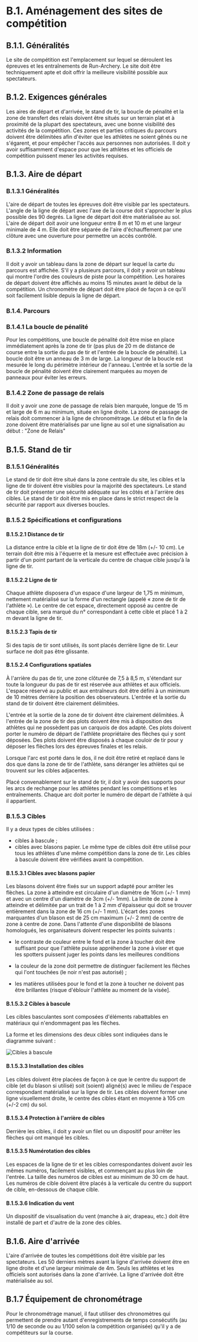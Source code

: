 # B.1. Aménagement des sites de compétition

## B.1.1. Généralités

Le site de compétition est l'emplacement sur lequel se déroulent les épreuves et les entraînements de Run-Archery.
Le site doit être techniquement apte et doit offrir la meilleure visibilité possible aux spectateurs.

## B.1.2. Exigences générales

Les aires de départ et d'arrivée, le stand de tir, la boucle de pénalité et la zone de transfert des relais doivent
être situés sur un terrain plat et à proximité de la plupart des spectateurs, avec une bonne visibilité des
activités de la compétition. Ces zones et parties critiques du parcours doivent être délimitées afin d'éviter
que les athlètes ne soient gênés ou ne s'égarent, et pour empêcher l'accès aux personnes non autorisées.
Il doit y avoir suffisamment d'espace pour que les athlètes et les officiels de compétition puissent mener les
activités requises.

## B.1.3. Aire de départ

### B.1.3.1 Généralités

L'aire de départ de toutes les épreuves doit être visible par les spectateurs.
L'angle de la ligne de départ avec l'axe de la course doit s'approcher le plus possible des 90 degrés. La ligne
de départ doit être matérialisée au sol.
L'aire de départ doit avoir une longueur entre 8 m et 10 m et une largeur minimale de 4 m.
Elle doit être séparée de l'aire d'échauffement par une clôture avec une ouverture pour permettre un accès
contrôlé.

### B.1.3.2 Information

Il doit y avoir un tableau dans la zone de départ sur lequel la carte du parcours est affichée.
S'il y a plusieurs parcours, il doit y avoir un tableau qui montre l'ordre des couleurs de piste pour la
compétition.
Les horaires de départ doivent être affichés au moins 15 minutes avant le début de la compétition.
Un chronomètre de départ doit être placé de façon à ce qu'il soit facilement lisible depuis la ligne de départ.

### B.1.4. Parcours

### B.1.4.1 La boucle de pénalité

Pour les compétitions, une boucle de pénalité doit être mise en place immédiatement après la zone de tir
(pas plus de 20 m de distance de course entre la sortie du pas de tir et l'entrée de la boucle de pénalité).
La boucle doit être un anneau de 3 m de large. La longueur de la boucle est mesurée le long du périmètre
intérieur de l'anneau. L'entrée et la sortie de la boucle de pénalité doivent être clairement marquées au
moyen de panneaux pour éviter les erreurs.

### B.1.4.2 Zone de passage de relais

Il doit y avoir une zone de passage de relais bien marquée, longue de 15 m et large de 6 m au minimum,
située en ligne droite.
La zone de passage de relais doit commencer à la ligne de chronométrage. Le début et la fin de la zone
doivent être matérialisés par une ligne au sol et une signalisation au début : "Zone de Relais"

## B.1.5. Stand de tir

### B.1.5.1 Généralités

Le stand de tir doit être situé dans la zone centrale du site, les cibles et la ligne de tir doivent être visibles
pour la majorité des spectateurs. Le stand de tir doit présenter une sécurité adéquate sur les côtés et à
l'arrière des cibles. Le stand de tir doit être mis en place dans le strict respect de la sécurité par rapport
aux diverses boucles.

### B.1.5.2 Spécifications et configurations

#### B.1.5.2.1 Distance de tir

La distance entre la cible et la ligne de tir doit être de 18m (+/- 10 cm). Le terrain doit être mis à l'équerre
et la mesure est effectuée avec précision à partir d'un point partant de la verticale du centre de chaque
cible jusqu'à la ligne de tir.

#### B.1.5.2.2 Ligne de tir

Chaque athlète disposera d'un espace d'une largeur de 1,75 m minimum, nettement matérialisé sur la
forme d'un rectangle (appelé « zone de tir de l'athlète »).
Le centre de cet espace, directement opposé au centre de chaque cible, sera marqué du n° correspondant
à cette cible et placé 1 à 2 m devant la ligne de tir.

#### B.1.5.2.3 Tapis de tir

Si des tapis de tir sont utilisés, ils sont placés derrière ligne de tir. Leur surface ne doit pas être glissante.

#### B.1.5.2.4 Configurations spatiales

À l'arrière du pas de tir, une zone clôturée de 7,5 à 8,5 m, s'étendant sur toute la longueur du pas de tir
est réservée aux athlètes et aux officiels. L'espace réservé au public et aux entraîneurs doit être défini à un
minimum de 10 mètres derrière la position des observateurs. L'entrée et la sortie du stand de tir doivent
être clairement délimitées.

L'entrée et la sortie de la zone de tir doivent être clairement délimitées.
À l'entrée de la zone de tir des plots doivent être mis à disposition des athlètes qui ne possèdent pas un
carquois de dos adapté. Ces plots doivent porter le numéro de départ de l'athlète propriétaire des flèches
qui y sont déposées.
Des plots doivent être disposés à chaque couloir de tir pour y déposer les flèches lors des épreuves finales
et les relais.

Lorsque l'arc est porté dans le dos, il ne doit être retiré et replacé dans le dos que dans la zone de tir de
l'athlète, sans déranger les athlètes qui se trouvent sur les cibles adjacentes.

Placé convenablement sur le stand de tir, il doit y avoir des supports pour les arcs de rechange pour les
athlètes pendant les compétitions et les entraînements. Chaque arc doit porter le numéro de départ de
l'athlète à qui il appartient.

### B.1.5.3 Cibles

Il y a deux types de cibles utilisées :

- cibles à bascule ;
- cibles avec blasons papier.
  Le même type de cibles doit être utilisé pour tous les athlètes d'une même compétition dans la zone de tir.
  Les cibles à bascule doivent être vérifiées avant la compétition.

#### B.1.5.3.1 Cibles avec blasons papier

Les blasons doivent être fixés sur un support adapté pour arrêter les flèches.
La zone à atteindre est circulaire d'un diamètre de 16cm (+/- 1 mm) et avec un centre d'un diamètre de
3cm (+/- 1mm). La limite de zone à atteindre et délimitée par un trait de 1 à 2 mm d'épaisseur qui doit se
trouver entièrement dans la zone de 16 cm (+/- 1 mm). L'écart des zones marquantes d'un blason est de
25 cm maximum (+/- 2 mm) de centre de zone à centre de zone.
Dans l'attente d'une disponibilité de blasons homologués, les organisateurs doivent respecter les points
suivants :

- le contraste de couleur entre le fond et la zone à toucher doit être suffisant pour que l'athlète puisse
  appréhender la zone à viser et que les spotters puissent juger les points dans les meilleures conditions

- la couleur de la zone doit permettre de distinguer facilement les flèches qui l'ont touchées (le noir n'est
  pas autorisé) ;
- les matières utilisées pour le fond et la zone à toucher ne doivent pas être brillantes (risque d'éblouir
  l'athlète au moment de la visée].

#### B.1.5.3.2 Cibles à bascule

Les cibles basculantes sont composées d'éléments rabattables en matériaux qui n'endommagent pas les
flèches.

La forme et les dimensions des deux cibles sont indiquées dans le diagramme suivant :

![Cibles à bascule](./assets/Reglements_Sportifs_Arbitrage_Fevrier_2022_Page_318_Image_0003.png)

#### B.1.5.3.3 Installation des cibles

Les cibles doivent être placées de façon à ce que le centre du support de cible (et du blason si utilisé) soit
(soient) aligné(s) avec le milieu de l'espace correspondant matérialisé sur la ligne de tir. Les cibles doivent
former une ligne visuellement droite, le centre des cibles étant en moyenne à 105 cm (+/-2 cm) du sol.

#### B.1.5.3.4 Protection à l'arrière de cibles

Derrière les cibles, il doit y avoir un filet ou un dispositif pour arrêter les flèches qui ont manqué les cibles.

#### B.1.5.3.5 Numérotation des cibles

Les espaces de la ligne de tir et les cibles correspondantes doivent avoir les mêmes numéros, facilement
visibles, et commençant au plus loin de l'entrée. La taille des numéros de cibles est au minimum de 30 cm
de haut. Les numéros de cible doivent être placés à la verticale du centre du support de cible, en-dessous
de chaque cible.

#### B.1.5.3.6 Indication du vent

Un dispositif de visualisation du vent (manche à air, drapeau, etc.) doit être installé de part et d'autre de la
zone des cibles.

## B.1.6. Aire d'arrivée

L'aire d'arrivée de toutes les compétitions doit être visible par les spectateurs.
Les 50 derniers mètres avant la ligne d'arrivée doivent être en ligne droite et d'une largeur minimale de
4m.
Seuls les athlètes et les officiels sont autorisés dans la zone d'arrivée.
La ligne d'arrivée doit être matérialisée au sol.

## B.1.7 Équipement de chronométrage

Pour le chronométrage manuel, il faut utiliser des chronomètres qui permettent de prendre autant
d'enregistrements de temps consécutifs (au 1/10 de seconde ou au 1/100 selon la compétition
organisée) qu'il y a de compétiteurs sur la course.
